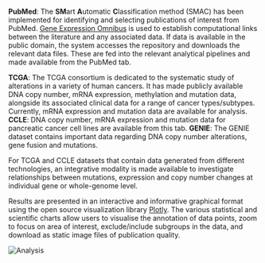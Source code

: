 **PubMed**: The **SM**art **A**utomatic **C**lassification method (SMAC) has been implemented for identifying and selecting publications of interest from PubMed. [Gene Expression Omnibus](https://www.ncbi.nlm.nih.gov/geo/) is used to establish computational links between the literature and any associated data. If data is available in the public domain, the system accesses the repository and downloads the relevant data files. These are fed into the relevant analytical pipelines and made available from the PubMed tab.

**TCGA**: The TCGA consortium is dedicated to the systematic study of alterations in a variety of human cancers. It has made publicly available DNA copy number, mRNA expression, methylation and mutation data, alongside its associated clinical data for a range of cancer types/subtypes. Currently, mRNA expression and mutation data are available for analysis.
**CCLE**: DNA copy number, mRNA expression and mutation data for pancreatic cancer cell lines are available from this tab.
**GENIE**: The GENIE dataset contains important data regarding DNA copy number alterations, gene fusion and mutations.

For TCGA and CCLE datasets that contain data generated from different technologies, an integrative modality is made available to investigate relationships between mutations, expression and copy number changes at individual gene or whole-genome level.

Results are presented in an interactive and informative graphical format using the open source visualization library [Plotly](https://plot.ly). The various statistical and scientific charts allow users to visualise the annotation of data points, zoom to focus on area of interest, exclude/include subgroups in the data, and download as static image files of publication quality.

![Analysis](https://github.research.its.qmul.ac.uk/hfx320/PED_Analytics/blob/master/images/doc/analysis.png)
